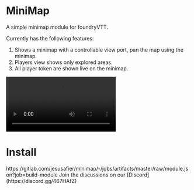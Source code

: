 <h1>MiniMap</h1>

A simple minimap module for foundryVTT.

Currently has the following features:

1. Shows a minimap with a controllable view port, pan the map using the minimap.
2. Players view shows only explored areas.
3. All player token are shown live on the minimap.

![](https://i.imgur.com/4feonG4.mp4)

<h1>Install</h1>
https://gitlab.com/jesusafier/minimap/-/jobs/artifacts/master/raw/module.json?job=build-module
Join the discussions on our [Discord](https://discord.gg/467HAfZ)